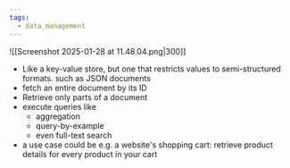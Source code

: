```yaml
---
tags:
  - data_management
---
```

![[Screenshot 2025-01-28 at 11.48.04.png|300]]
- Like a key-value store, but one that restricts values to semi-structured formats. such as JSON documents
- fetch an entire document by its ID
- Retrieve only parts of a document
- execute queries like
	- aggregation
	- query-by-example
	- even full-text search 
- a use case could be e.g. a website's shopping cart: retrieve product details for every product in your cart